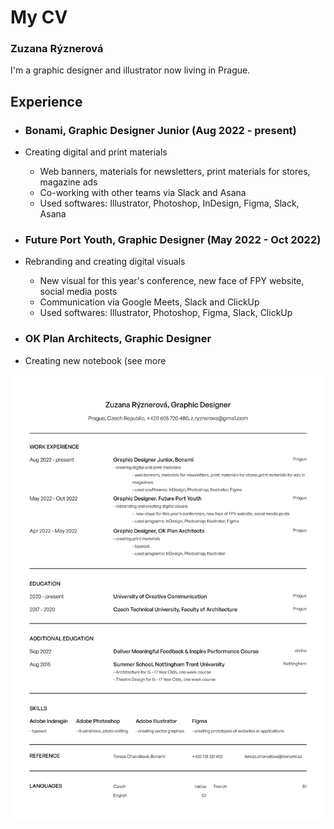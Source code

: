 # My CV

### Zuzana Rýznerová

I'm a graphic designer and illustrator now living in Prague.

## Experience

- ### Bonami, Graphic Designer Junior (Aug 2022 - present)
- Creating digital and print materials
  - Web banners, materials for newsletters, print materials for stores, magazine ads
  - Co-working with other teams via Slack and Asana
  - Used softwares: Illustrator, Photoshop, InDesign, Figma, Slack, Asana

- ### Future Port Youth, Graphic Designer (May 2022 - Oct 2022)
- Rebranding and creating digital visuals
  - New visual for this year's conference, new face of FPY website, social media posts
  - Communication via Google Meets, Slack and ClickUp
  - Used softwares: Illustrator, Photoshop, Figma, Slack, ClickUp

- ### OK Plan Architects, Graphic Designer
- Creating new notebook (see more

![CV](CV.jpg)
